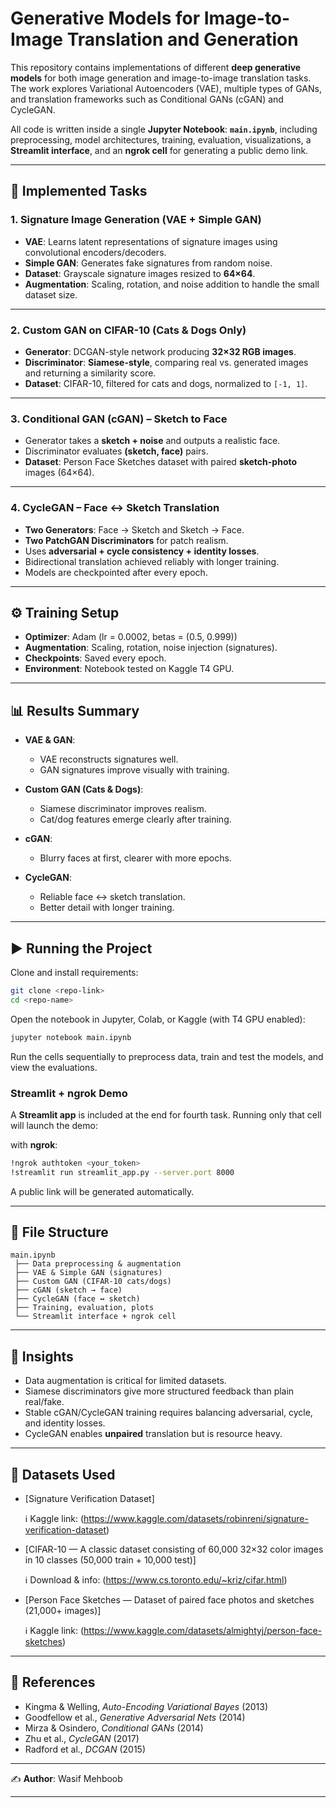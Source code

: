 # Generative Models for Image-to-Image Translation and Generation

This repository contains implementations of different **deep generative models** for both image generation and image-to-image translation tasks. The work explores Variational Autoencoders (VAE), multiple types of GANs, and translation frameworks such as Conditional GANs (cGAN) and CycleGAN.

All code is written inside a single **Jupyter Notebook**: **`main.ipynb`**, including preprocessing, model architectures, training, evaluation, visualizations, a **Streamlit interface**, and an **ngrok cell** for generating a public demo link.

---

## 📌 Implemented Tasks

### 1. Signature Image Generation (VAE + Simple GAN)

* **VAE**: Learns latent representations of signature images using convolutional encoders/decoders.
* **Simple GAN**: Generates fake signatures from random noise.
* **Dataset**: Grayscale signature images resized to **64×64**.
* **Augmentation**: Scaling, rotation, and noise addition to handle the small dataset size.

---

### 2. Custom GAN on CIFAR-10 (Cats & Dogs Only)

* **Generator**: DCGAN-style network producing **32×32 RGB images**.
* **Discriminator**: **Siamese-style**, comparing real vs. generated images and returning a similarity score.
* **Dataset**: CIFAR-10, filtered for cats and dogs, normalized to `[-1, 1]`.

---

### 3. Conditional GAN (cGAN) – Sketch to Face

* Generator takes a **sketch + noise** and outputs a realistic face.
* Discriminator evaluates **(sketch, face)** pairs.
* **Dataset**: Person Face Sketches dataset with paired **sketch-photo** images (64×64).

---

### 4. CycleGAN – Face ↔ Sketch Translation

* **Two Generators**: Face → Sketch and Sketch → Face.
* **Two PatchGAN Discriminators** for patch realism.
* Uses **adversarial + cycle consistency + identity losses**.
* Bidirectional translation achieved reliably with longer training.
* Models are checkpointed after every epoch.

---

## ⚙️ Training Setup

* **Optimizer**: Adam (lr = 0.0002, betas = (0.5, 0.999))
* **Augmentation**: Scaling, rotation, noise injection (signatures).
* **Checkpoints**: Saved every epoch.
* **Environment**: Notebook tested on Kaggle T4 GPU.

---

## 📊 Results Summary

* **VAE & GAN**:

  * VAE reconstructs signatures well.
  * GAN signatures improve visually with training.

* **Custom GAN (Cats & Dogs)**:

  * Siamese discriminator improves realism.
  * Cat/dog features emerge clearly after training.

* **cGAN**:

  * Blurry faces at first, clearer with more epochs.

* **CycleGAN**:

  * Reliable face ↔ sketch translation.
  * Better detail with longer training.

---

## ▶️ Running the Project

Clone and install requirements:

```bash
git clone <repo-link>
cd <repo-name>
```

Open the notebook in Jupyter, Colab, or Kaggle (with T4 GPU enabled):

```bash
jupyter notebook main.ipynb
```

Run the cells sequentially to preprocess data, train and test the models, and view the evaluations.

### Streamlit + ngrok Demo

A **Streamlit app** is included at the end for fourth task. Running only that cell will launch the demo:

with **ngrok**:

```bash
!ngrok authtoken <your_token>
!streamlit run streamlit_app.py --server.port 8000
```

A public link will be generated automatically.

---

## 📂 File Structure

```
main.ipynb
 ├── Data preprocessing & augmentation
 ├── VAE & Simple GAN (signatures)
 ├── Custom GAN (CIFAR-10 cats/dogs)
 ├── cGAN (sketch → face)
 ├── CycleGAN (face ↔ sketch)
 ├── Training, evaluation, plots
 └── Streamlit interface + ngrok cell
```

---

## 🔑 Insights

* Data augmentation is critical for limited datasets.
* Siamese discriminators give more structured feedback than plain real/fake.
* Stable cGAN/CycleGAN training requires balancing adversarial, cycle, and identity losses.
* CycleGAN enables **unpaired** translation but is resource heavy.

---

## 📂 Datasets Used

* [Signature Verification Dataset]

   ℹ️ Kaggle link: (https://www.kaggle.com/datasets/robinreni/signature-verification-dataset)

* [CIFAR-10 — A classic dataset consisting of 60,000 32×32 color images in 10 classes (50,000 train + 10,000 test)]

   ℹ️ Download & info: (https://www.cs.toronto.edu/~kriz/cifar.html)

* [Person Face Sketches — Dataset of paired face photos and sketches (21,000+ images)]

   ℹ️ Kaggle link: (https://www.kaggle.com/datasets/almightyj/person-face-sketches)

---

## 📖 References

* Kingma & Welling, *Auto-Encoding Variational Bayes* (2013)
* Goodfellow et al., *Generative Adversarial Nets* (2014)
* Mirza & Osindero, *Conditional GANs* (2014)
* Zhu et al., *CycleGAN* (2017)
* Radford et al., *DCGAN* (2015)

---

✍️ **Author**: Wasif Mehboob

---
